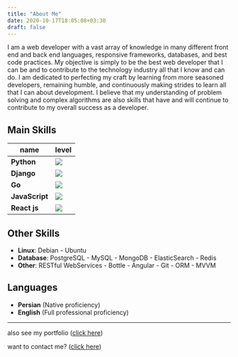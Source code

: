 ```yaml
---
title: "About Me"
date: 2020-10-17T18:05:08+03:30
draft: false
---
```


I am a web developer with a vast array of knowledge in many different front end and back end languages, responsive frameworks, databases, and best code practices. My objective is simply to be the best web developer that I can be and to contribute to the technology industry all that I know and can do. I am dedicated to perfecting my craft by learning from more seasoned developers, remaining humble, and continuously making strides to learn all that I can about development. I believe that my understanding of problem solving and complex algorithms are also skills that have and will continue to contribute to my overall success as a developer.

## Main Skills

| name       | level               |
| ---------- | ------------------- |
| **Python** | ![](/img/skill_5.png) |
| **Django** | ![](/img/skill_5.png) |
| **Go**     | ![](/img/skill_3.png) |
| **JavaScript** | ![](/img/skill_4.5.png) |
| **React js** | ![](/img/skill_4.5.png) |

## Other Skills

- **Linux**: Debian - Ubuntu
- **Database**: PostgreSQL - MySQL - MongoDB - ElasticSearch - Redis
- **Other**: RESTful WebServices - Bottle - Angular - Git - ORM - MVVM

## Languages

- **Persian** (Native proficiency)
- **English** (Full professional proficiency)

------

also see my portfolio ([click here](/en/portfolio))

want to contact me? ([click here](/en/contact))

